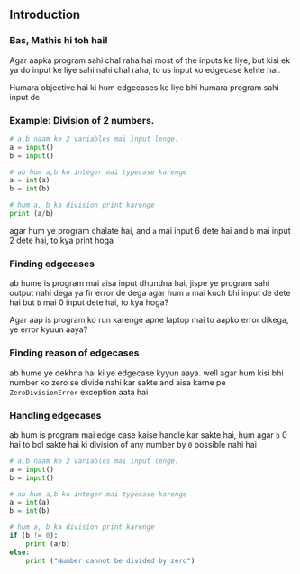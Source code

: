 ## Introduction

### Bas, Mathis hi toh hai!
Agar aapka program sahi chal raha hai most of the inputs ke liye, but kisi ek ya do input ke liye sahi nahi chal raha, to us input ko edgecase kehte hai.

Humara objective hai ki hum edgecases ke liye bhi humara program sahi input de


### Example: Division of 2 numbers.


```python
# a,b naam ke 2 variables mai input lenge.
a = input()
b = input()

# ab hum a,b ko integer mai typecase karenge
a = int(a)
b = int(b)

# hum a, b ka division print karenge
print (a/b) 
```

agar hum ye program chalate hai, and `a` mai input 6 dete hai and `b` mai input 2 dete hai, to kya print hoga

### Finding edgecases

ab hume is program mai aisa input dhundna hai, jispe ye program sahi output nahi dega ya fir error de dega
agar hum `a` mai kuch bhi input de dete hai but `b` mai 0 input dete hai, to kya hoga?

Agar aap is program ko run karenge apne laptop mai to aapko error dikega, ye error kyuun aaya?

### Finding reason of edgecases

ab hume ye dekhna hai ki ye edgecase kyyun aaya.
well agar hum kisi bhi number ko zero se divide nahi kar sakte and aisa karne pe `ZeroDivisionError` exception aata hai

### Handling edgecases

ab hum is program mai edge case kaise handle kar sakte hai, hum agar `b` 0 hai to bol sakte hai ki division of any number by `0` possible nahi hai

```python
# a,b naam ke 2 variables mai input lenge.
a = input()
b = input()

# ab hum a,b ko integer mai typecase karenge
a = int(a)
b = int(b)

# hum a, b ka division print karenge
if (b != 0):
	print (a/b)
else:
	print ("Number cannot be divided by zero")
```


